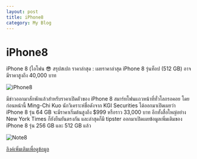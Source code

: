 ```yaml
---
layout: post
title: iPhone8
category: My Blog
---
```


# iPhone8

iPhone 8 (ไอโฟน 😎 สรุปสเปก ราคาล่าสุด : เผยราคาล่าสุด iPhone 8 รุ่นท็อป (512 GB) อาจมีราคาสูงถึง 40,000 บาท

![iPhone8](http://thaimobilecenter.com/home/img_stock/201795_63610.jpg)

มีข่าวออกมาสักพักแล้วสำหรับราคาเปิดตัวของ iPhone 8 สมาร์ทโฟนแถวหน้าที่ทั่วโลกรอคอย โดยก่อนหน้านี้ Ming-Chi Kuo นักวิเคราะห์ชื่อดังจาก KGI Securities ได้ออกมาเปิดเผยว่า iPhone 8 รุ่น 64 GB จะมีราคาเริ่มต้นสูงถึง $999 หรือราว 33,000 บาท อีกทั้งสื่อใหญ่อย่าง New York Times ก็ยังยืนยันตรงกัน และล่าสุดก็มี tipster ออกมาเปิดเผยข้อมูลเพิ่มเติมของ iPhone 8 รุ่น 256 GB และ 512 GB แล้ว

![Note8](http://www.thaimobilecenter.com/home/img_stock/2017323_57102.jpg)

[ลิงค์เพิ่มเติมเพื่อดูข้อมูล](http://www.thaimobilecenter.com/news-2557/iphone-8.asp)
